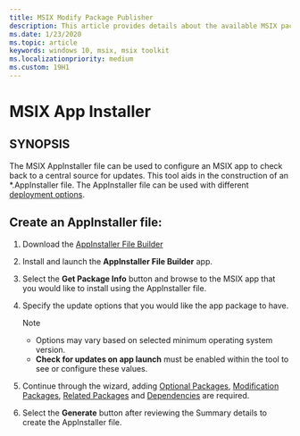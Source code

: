 ```yaml
---
title: MSIX Modify Package Publisher
description: This article provides details about the available MSIX package publisher Script.
ms.date: 1/23/2020
ms.topic: article
keywords: windows 10, msix, msix toolkit
ms.localizationpriority: medium
ms.custom: 19H1
---
```


# MSIX App Installer
## SYNOPSIS
The MSIX AppInstaller file can be used to configure an MSIX app to check back to a central source for updates. This tool aids in the construction of an *.AppInstaller file. The AppInstaller file can be used with different [deployment options](../desktop/managing-your-msix-deployment.md).

## Create an AppInstaller file:

1.  Download the [AppInstaller File Builder](https://github.com/microsoft/MSIX-Toolkit/releases/download/1.3.3/AppInstallerFileBuilder_1.2019.1001.0.msix)

1.  Install and launch the **AppInstaller File Builder** app.

1.  Select the **Get Package Info** button and browse to the MSIX app that you would like to install using the AppInstaller file.

1.  Specify the update options that you would like the app package to have.

    > [!Note]    
    > - Options may vary based on selected minimum operating system version. 
    > - **Check for updates on app launch** must be enabled within the tool to see or configure these values.

1.  Continue through the wizard, adding [Optional Packages](../package/optional-packages.md), [Modification Packages](//modification-packages.md), [Related Packages](../package/optional-packages.md) and [Dependencies]() are required.

1.  Select the **Generate** button after reviewing the Summary details to create the AppInstaller file.